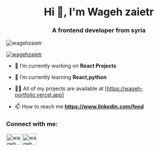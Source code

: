 <h1 align="center">Hi 👋, I'm Wageh zaietr</h1>
<h3 align="center">A frontend developer from syria</h3>

<p align="left"> <img src="https://komarev.com/ghpvc/?username=wagehzaietr&label=Profile%20views&color=0e75b6&style=flat" alt="wagehzaietr" /> </p>

<p align="left"> <a href="https://github.com/ryo-ma/github-profile-trophy"><img src="https://github-profile-trophy.vercel.app/?username=wagehzaietr" alt="wagehzaietr" /></a> </p>

- 🔭 I’m currently working on **React Projects**

- 🌱 I’m currently learning **React,python**

- 👨‍💻 All of my projects are available at [https://wageh-portfolio.vercel.app]

- 📫 How to reach me **https://www.linkedin.com/feed**

<h3 align="left">Connect with me:</h3>
<p align="left">
<a href="https://linkedin.com/in/wageh zaietr" target="blank"><img align="center" src="https://raw.githubusercontent.com/rahuldkjain/github-profile-readme-generator/master/src/images/icons/Social/linked-in-alt.svg" alt="wageh zaietr" height="30" width="40" /></a>
<a href="https://instagram.com/wageh_zaetr" target="blank"><img align="center" src="https://raw.githubusercontent.com/rahuldkjain/github-profile-readme-generator/master/src/images/icons/Social/instagram.svg" alt="wageh_zaetr" height="30" width="40" /></a>
</p>

